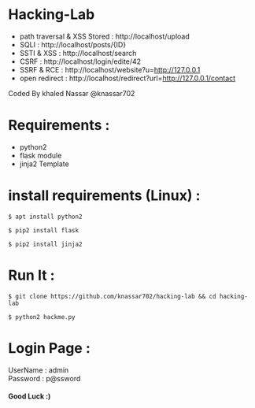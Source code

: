 # Hacking-Lab


* path traversal & XSS Stored : http://localhost/upload
* SQLI : http://localhost/posts/{ID}
* SSTI & XSS : http://localhost/search
* CSRF : http://localhost/login/edite/42
* SSRF & RCE : http://localhost/website?u=http://127.0.0.1
* open redirect : http://localhost/redirect?url=http://127.0.0.1/contact

Coded By khaled Nassar @knassar702

# Requirements :
- python2
- flask module
- jinja2 Template

# install requirements (Linux) :

````
$ apt install python2
````
````
$ pip2 install flask
````
````
$ pip2 install jinja2
````
# Run It :
````
$ git clone https://github.com/knassar702/hacking-lab && cd hacking-lab
````
````
$ python2 hackme.py
`````
# Login Page :

UserName : admin <br>
Password : p@ssword


<h4> Good Luck :)</h4>
